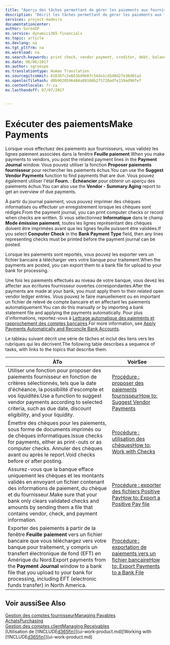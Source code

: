 ```yaml
---
title: "Aperçu des tâches permettant de gérer les paiements aux fournisseurs| Microsoft Docs"
description: "Décrit les tâches permettant de gérer les paiements aux fournisseurs ou aux créditeurs, y compris le report de lignes paiement et l'obtention d'un aperçu du solde échu."
services: project-madeira
documentationcenter: 
author: SorenGP
ms.service: dynamics365-financials
ms.topic: article
ms.devlang: na
ms.tgt_pltfrm: na
ms.workload: na
ms.search.keywords: print check, vendor payment, creditor, debt, balance due, AP
ms.date: 06/06/2017
ms.author: sgroespe
ms.translationtype: Human Translation
ms.sourcegitcommit: 81636fc2e661bd9b07c54da1cd5d0d27e30d01a2
ms.openlocfilehash: d0b9020596484a8910db2f5720adfe159ad96fe7
ms.contentlocale: fr-ca
ms.lasthandoff: 07/07/2017


---
```

# <a name="make-payments"></a><span data-ttu-id="5ec55-103">Exécuter des paiements</span><span class="sxs-lookup"><span data-stu-id="5ec55-103">Make Payments</span></span>
<span data-ttu-id="5ec55-104">Lorsque vous effectuez des paiements aux fournisseurs, vous validez les lignes paiement associées dans la fenêtre **Feuille paiement**.</span><span class="sxs-lookup"><span data-stu-id="5ec55-104">When you make payments to vendors, you post the related payment lines in the **Payment Journal** window.</span></span> <span data-ttu-id="5ec55-105">Vous pouvez utiliser la fonction **Proposer paiements fournisseur** pour rechercher les paiements échus.</span><span class="sxs-lookup"><span data-stu-id="5ec55-105">You can use the **Suggest Vendor Payments** function to find payments that are due.</span></span> <span data-ttu-id="5ec55-106">Vous pouvez également utiliser l'état **Fourn. : Échéancier** pour obtenir un aperçu des paiements échus.</span><span class="sxs-lookup"><span data-stu-id="5ec55-106">You can also use the **Vendor - Summary Aging** report to get an overview of due payments.</span></span>

<span data-ttu-id="5ec55-107">À partir du journal paiement, vous pouvez imprimer des chèques informatisés ou effectuer un enregistrement lorsque les chèques sont rédigés.</span><span class="sxs-lookup"><span data-stu-id="5ec55-107">From the payment journal, you can print computer checks or record when checks are written.</span></span> <span data-ttu-id="5ec55-108">Si vous sélectionnez **Informatique** dans le champ **Mode émission paiement**, toutes les lignes représentant des chèques doivent être imprimées avant que les lignes feuille puissent être validées.</span><span class="sxs-lookup"><span data-stu-id="5ec55-108">If you select **Computer Check** in the **Bank Payment Type** field, then any lines representing checks must be printed before the payment journal can be posted.</span></span>

<span data-ttu-id="5ec55-109">Lorsque les paiements sont reportés, vous pouvez les exporter vers un fichier bancaire à télécharger vers votre banque pour traitement.</span><span class="sxs-lookup"><span data-stu-id="5ec55-109">When the payments are posted, you can export them to a bank file for upload to your bank for processing.</span></span>

<span data-ttu-id="5ec55-110">Une fois les paiements effectués au niveau de votre banque, vous devez les affecter aux écritures fournisseur ouvertes correspondantes.</span><span class="sxs-lookup"><span data-stu-id="5ec55-110">After the payments are made at your bank, you must apply them to their related open vendor ledger entries.</span></span> <span data-ttu-id="5ec55-111">Vous pouvez le faire manuellement ou en important un fichier de relevé de compte bancaire et en affectant les paiements automatiquement.</span><span class="sxs-lookup"><span data-stu-id="5ec55-111">You can do this manually or by importing a bank statement file and applying the payments automatically.</span></span> <span data-ttu-id="5ec55-112">Pour plus d'informations, reportez-vous à [Lettrage automatique des paiements et rapprochement des comptes bancaires](receivables-apply-payments-auto-reconcile-bank-accounts.md).</span><span class="sxs-lookup"><span data-stu-id="5ec55-112">For more information, see [Apply Payments Automatically and Reconcile Bank Accounts](receivables-apply-payments-auto-reconcile-bank-accounts.md).</span></span>

<span data-ttu-id="5ec55-113">Le tableau suivant décrit une série de tâches et inclut des liens vers les rubriques qui les décrivent.</span><span class="sxs-lookup"><span data-stu-id="5ec55-113">The following table describes a sequence of tasks, with links to the topics that describe them.</span></span>

| <span data-ttu-id="5ec55-114">À</span><span class="sxs-lookup"><span data-stu-id="5ec55-114">To</span></span> | <span data-ttu-id="5ec55-115">Voir</span><span class="sxs-lookup"><span data-stu-id="5ec55-115">See</span></span> |
| --- | --- |
| <span data-ttu-id="5ec55-116">Utiliser une fonction pour proposer des paiements fournisseur en fonction de critères sélectionnés, tels que la date d'échéance, la possibilité d'escompte et vos liquidités.</span><span class="sxs-lookup"><span data-stu-id="5ec55-116">Use a function to suggest vendor payments according to selected criteria, such as due date, discount eligibility, and your liquidity.</span></span> |[<span data-ttu-id="5ec55-117">Procédure : proposer des paiements fournisseur</span><span class="sxs-lookup"><span data-stu-id="5ec55-117">How to: Suggest Vendor Payments</span></span>](payables-how-suggest-vendor-payments.md) |
| <span data-ttu-id="5ec55-118">Émettre des chèques pour les paiements, sous forme de documents imprimés ou de chèques informatiques.</span><span class="sxs-lookup"><span data-stu-id="5ec55-118">Issue checks for payments, either as print-outs or as computer checks.</span></span> <span data-ttu-id="5ec55-119">Annuler des chèques avant ou après le report.</span><span class="sxs-lookup"><span data-stu-id="5ec55-119">Void checks before or after posting.</span></span> |[<span data-ttu-id="5ec55-120">Procédure : utilisation des chèques</span><span class="sxs-lookup"><span data-stu-id="5ec55-120">How to: Work with Checks</span></span>](payables-how-work-checks.md) |
| <span data-ttu-id="5ec55-121">Assurez-vous que la banque efface uniquement les chèques et les montants validés en envoyant un fichier contenant des informations de paiement, du chèque et du fournisseur.</span><span class="sxs-lookup"><span data-stu-id="5ec55-121">Make sure that your bank only clears validated checks and amounts by sending them a file that contains vendor, check, and payment information.</span></span> |[<span data-ttu-id="5ec55-122">Procédure : exporter des fichiers Positive Pay</span><span class="sxs-lookup"><span data-stu-id="5ec55-122">How to: Export a Positive Pay file</span></span>](finance-how-positive-pay.md) |
|<span data-ttu-id="5ec55-123">Exporter des paiements à partir de la fenêtre **Feuille paiement** vers un fichier bancaire que vous téléchargez vers votre banque pour traitement, y compris un transfert électronique de fond (EFT) en Amérique du Nord.</span><span class="sxs-lookup"><span data-stu-id="5ec55-123">Export payments from the **Payment Journal** window to a bank file that you upload to your bank for processing, including EFT (electronic funds transfer) in North America.</span></span> |[<span data-ttu-id="5ec55-124">Procédure : exportation de paiements vers un fichier bancaire</span><span class="sxs-lookup"><span data-stu-id="5ec55-124">How to: Export Payments to a Bank File</span></span>](payables-how-export-payments-bank-file.md)|  

## <a name="see-also"></a><span data-ttu-id="5ec55-125">Voir aussi</span><span class="sxs-lookup"><span data-stu-id="5ec55-125">See Also</span></span>
[<span data-ttu-id="5ec55-126">Gestion des comptes fournisseur</span><span class="sxs-lookup"><span data-stu-id="5ec55-126">Managing Payables</span></span>](payables-manage-payables.md)  
[<span data-ttu-id="5ec55-127">Achats</span><span class="sxs-lookup"><span data-stu-id="5ec55-127">Purchasing</span></span>](purchasing-manage-purchasing.md)  
[<span data-ttu-id="5ec55-128">Gestion des comptes client</span><span class="sxs-lookup"><span data-stu-id="5ec55-128">Managing Receivables</span></span>](receivables-manage-receivables.md)  
<span data-ttu-id="5ec55-129">[Utilisation de [!INCLUDE[d365fin](includes/d365fin_md.md)]](ui-work-product.md)</span><span class="sxs-lookup"><span data-stu-id="5ec55-129">[Working with [!INCLUDE[d365fin](includes/d365fin_md.md)]](ui-work-product.md)</span></span>  

